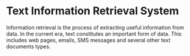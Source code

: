 # Text Information Retrieval System

Information retrieval is the process of extracting useful information from data. In the current era, text constitutes an important form of data. This includes web pages, emails, SMS messages and several other text documents types.
